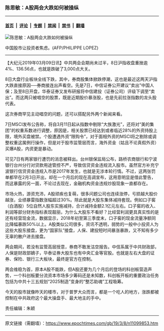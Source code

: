 ### 陈思敏：A股两会大跌如何被操纵

---

#### [首页](../../../..?n11099853) &nbsp;|&nbsp; [评论](../../../../../epoch-comment?n11099853) &nbsp;|&nbsp; [专题](../../../../../epoch-special?n11099853) &nbsp;|&nbsp; [禁闻](../../../../../epoch-news?n11099853) &nbsp;|&nbsp; [禁书](../../../../../books?n11099853) &nbsp;|&nbsp; [翻墙](https://github.com/gfw-breaker/nogfw/blob/master/README.md?n11099853)


<div><img alt="陈思敏：A股两会大跌如何被操纵" class="attachment-djy_600_400 size-djy_600_400 wp-post-image" src="https://i.epochtimes.com/assets/uploads/2018/10/gushi.jpg"/>
<div class="caption">
 <p>
  中国股市让投资者焦虑。(AFP/PHILIPPE LOPEZ)
 </p>
</div></div><hr/><div class="post_content" id="artbody" itemprop="articleBody">
 <!-- article content begin -->
 <p>
  【大纪元2019年03月09日讯】中共两会会期尚未过半，8日沪指收盘重挫逾4%、136.56点，也就是跌破了3,000点大关。
 </p>
 <p>
  8日大盘行业板块全线下跌，其中，券商股集体掀跌停潮，这也是最近这两天沪指大跌直接原因──券商接连出声看空。先是7日，中信证券公开建议“卖出”中国人保；及至8日开盘，华泰证券又发布研报将中信建投（证券公司）评级下调至“卖出”。而这两只被唱空的股票，既是近期股价暴涨股，也是先前拉涨指数的龙头股代表。
 </p>
 <p>
  这次券商罕见主动唱空的问题，还可以搭配另外两个新闻来看。
 </p>
 <p>
  7日MSCI发布公告称，将自3月11日起从指数中剔除“大族激光”，还将对“美的集团”的权重系数进行调整，原因是，相关股票已经达到或者临近28%的外资持股上限，境外买盘被禁。个股遭遇外资“限购令”，对于面相外资的MSCI将之剔除或调整权重这属例行操作，但是对于股市监管层而言，海外资金（姑且不论真假外资）买爆A股，内资更是暴动。
 </p>
 <p>
  可见7日有两家银行遭罚的消息被释出。台州银保监局公布，路桥农商银行和宁波银行台州分行对贷款用途管控不严，导致信贷资金违规流入股市。虽然官方补充宁波银行信贷资金违规入市是2017年发生，也就是无涉本轮行情。不过，这两张罚单都早在2月3日开出，却在一个月后的现在高调宣布，这用意明显是借此警告，而这暴露的另一面，不论过去现在，金融机构资金违规炒股现象一直都存在。
 </p>
 <p>
  市场火热，游资充沛，A股顽疾也复萌，很多问题公司也连续涨停，亏损越大股价越涨，业绩暴雷指数涨幅超过30%。除此就是大股东集体减持套现。例如口子窖（白酒股）5位自然人股东实施减持，合计减持金额2.1亿元左右。口子窖的收入、利润等部分财务指标表现靓丽，为什么大股东不看好？比经营利润更具真实性的是还有经营现金流，数据显示，2018年初至第三季度末，口子窖的现金流量净额同比降幅暴跌50%以上。A股类似公司很多，资讯不透明，弱势的一般中小投资人为这些大股东接盘，更为“国家队”接盘，人保、建投短时间暴涨暴跌，又不知有多少无辜的散户进去接盘。
 </p>
 <p>
  两会期间，若没有监管高层授意，券商不敢发沽空报告。中信系属于中共财政部，人保是财政部嫡子，华泰证券大股东也有中央汇金等官股。也就是左右大盘的证券、保险、银行三大板块，最终是官方在控制。
 </p>
 <p>
  两会维稳为首，原本A股不能跌，但A股还要为几个月后的登场的科创板营造声势，一个科创板要分流资本市场多少筹码还是未知数，科创板开板的重要政治任务包括为中共十三五规划“2025制造”变身的“整芯助魂”工程吸筹。
 </p>
 <p>
  今天的股市就像昨天的楼市，对于普罗大众而言，都是一个吃人的地方，涨跌都被控制在中共政府这个最大操盘手、最大地主的手中。
 </p>
 <p>
  责任编辑：朱颖
 </p>
 <!-- article content end -->
 <div id="below_article_ad">
 </div>
</div>


---

原文链接（需翻墙）：https://www.epochtimes.com/gb/19/3/8/n11099853.htm